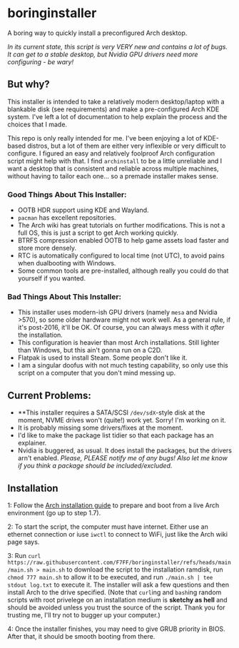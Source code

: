 # boringinstaller
A boring way to quickly install a preconfigured Arch desktop.

*In its current state, this script is very VERY new and contains a lot of bugs. It can get to a stable desktop, but Nvidia GPU drivers need more configuring - be wary!*

## But why?
This installer is intended to take a relatively modern desktop/laptop with a blankable disk (see requirements) and make a pre-configured Arch KDE system. I've left a lot of documentation to help explain the process and the choices that I made.

This repo is only really intended for me. I've been enjoying a lot of KDE-based distros, but a lot of them are either very inflexible or very difficult to configure. I figured an easy and relatively foolproof Arch configuration script might help with that. I find `archinstall` to be a little unreliable and I want a desktop that is consistent and reliable across multiple machines, without having to tailor each one... so a premade installer makes sense.

### Good Things About This Installer:
- OOTB HDR support using KDE and Wayland.
- `pacman` has excellent repositories.
- The Arch wiki has great tutorials on further modifications. This is not a full OS, this is just a script to get Arch working quickly.
- BTRFS compression enabled OOTB to help game assets load faster and store more densely.
- RTC is automatically configured to local time (not UTC), to avoid pains when dualbooting with Windows.
- Some common tools are pre-installed, although really you could do that yourself if you wanted.

### Bad Things About This Installer:
- This installer uses modern-ish GPU drivers (namely `mesa` and Nvidia >570), so some older hardware might not work well. As a general rule, if it's post-2016, it'll be OK. Of course, you can always mess with it *after* the installation.
- This configuration is heavier than most Arch installations. Still lighter than Windows, but this ain't gonna run on a C2D.
- Flatpak is used to install Steam. Some people don't like it.
- I am a singular doofus with not much testing capability, so only use this script on a computer that you don't mind messing up.

## Current Problems:
- **This installer requires a SATA/SCSI `/dev/sdX`-style disk at the moment, NVME drives won't (quite!) work yet. Sorry! I'm working on it.
- It is probably missing some drivers/fixes at the moment.
- I'd like to make the package list tidier so that each package has an explainer.
- Nvidia is buggered, as usual. It does install the packages, but the drivers arn't enabled.
*Please, PLEASE notify me of any bugs! Also let me know if you think a package should be included/excluded.*

## Installation
1: Follow the [Arch installation guide](https://wiki.archlinux.org/title/Installation_guide) to prepare and boot from a live Arch environment (go up to step 1.7).

2: To start the script, the computer must have internet. Either use an ethernet connection or iuse `iwctl` to connect to WiFi, just like the Arch wiki page says.

3: Run `curl https://raw.githubusercontent.com/F7FF/boringinstaller/refs/heads/main/main.sh > main.sh` to download the script to the installation ramdisk, run `chmod 777 main.sh` to allow it to be executed, and run `./main.sh | tee stdout log.txt` to execute it. The installer will ask a few questions and then install Arch to the drive specified.
(Note that `curl`ing and `bash`ing random scripts with root privelege on an installation medium is **sketchy as hell** and should be avoided unless you trust the source of the script. Thank you for trusting me, I'll try not to bugger up your computer.)

4: Once the installer finishes, you may need to give GRUB priority in BIOS. After that, it should be smooth booting from there.
